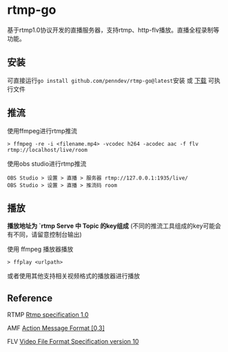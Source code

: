 # rtmp-go

基于rtmp1.0协议开发的直播服务器，支持rtmp、http-flv播放。直播全程录制等功能。

## 安装

可直接运行`go install github.com/penndev/rtmp-go@latest`安装 或  [下载](../../releases) 可执行文件

## 推流

使用ffmpeg进行rtmp推流
```
> ffmpeg -re -i <filename.mp4> -vcodec h264 -acodec aac -f flv rtmp://localhost/live/room
```


使用obs studio进行rtmp推流
```
OBS Studio > 设置 > 直播 > 服务器 rtmp://127.0.0.1:1935/live/
OBS Studio > 设置 > 直播 > 推流码 room
```

## 播放

**播放地址为 `rtmp Serve 中 Topic 的key组成** (不同的推流工具组成的key可能会有不同，请留意控制台输出)

使用 ffmpeg 播放器播放
```
> ffplay <urlpath>
```
或者使用其他支持相关视频格式的播放器进行播放

## Reference 

RTMP [Rtmp specification 1.0](./docs/rtmp_specification_1.0.pdf)

AMF [Action Message Format [0,3]](./docs/amf0-file-format-specification.pdf)

FLV [Video File Format Specification version 10](./docs/video_file_format_spec_v10.pdf)
